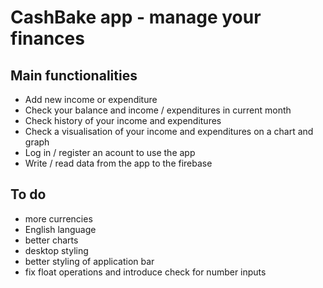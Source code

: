 # CashBake app - manage your finances

## Main functionalities
- Add new income or expenditure
- Check your balance and income / expenditures in current month
- Check history of your income and expenditures
- Check a visualisation of your income and expenditures on a chart and graph
- Log in / register an acount to use the app
- Write / read data from the app to the firebase


## To do
- more currencies
- English language
- better charts
- desktop styling
- better styling of application bar
- fix float operations and introduce check for number inputs
